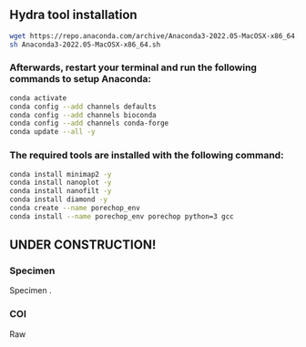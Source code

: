 ## Hydra tool installation

```bash 
wget https://repo.anaconda.com/archive/Anaconda3-2022.05-MacOSX-x86_64.sh
sh Anaconda3-2022.05-MacOSX-x86_64.sh
```
### Afterwards, restart your terminal and run the following commands to setup Anaconda:
```bash
conda activate
conda config --add channels defaults
conda config --add channels bioconda
conda config --add channels conda-forge
conda update --all -y
```

### The required tools are installed with the following command:
```bash
conda install minimap2 -y
conda install nanoplot -y
conda install nanofilt -y
conda install diamond -y
conda create --name porechop_env
conda install --name porechop_env porechop python=3 gcc
```

## UNDER CONSTRUCTION!

### Specimen 
Specimen .  

### COI 
Raw

